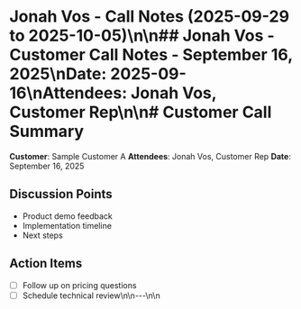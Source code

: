 # Jonah Vos - Call Notes (2025-09-29 to 2025-10-05)\n\n## Jonah Vos - Customer Call Notes - September 16, 2025\n**Date:** 2025-09-16\n**Attendees:** Jonah Vos, Customer Rep\n\n# Customer Call Summary

**Customer**: Sample Customer A
**Attendees**: Jonah Vos, Customer Rep
**Date**: September 16, 2025

## Discussion Points
- Product demo feedback
- Implementation timeline
- Next steps

## Action Items
- [ ] Follow up on pricing questions
- [ ] Schedule technical review\n\n---\n\n